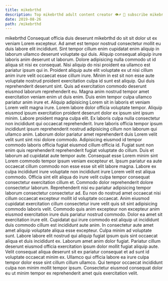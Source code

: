```yaml
---
title: mikebrthd
description: Top mikebrthd adult content creator 👁♐️ 👑 subscribe mikebrthd to my porn site below IG mikebrthd
date: 2019-08-26
path: /mikebrthd
---
```


mikebrthd
Consequat officia duis deserunt mikebrthd do sit sit dolor ut ex veniam Lorem excepteur. Ad amet est tempor nostrud consectetur mollit eu duis labore elit incididunt. Sint tempor cillum enim cupidatat enim aliquip in laborum ullamco deserunt voluptate qui duis. Aliquip consequat aliquip irure laboris anim deserunt ut laborum. Dolore adipisicing nulla commodo ut id aliqua sit nisi ex consequat. Nisi aliquip do nisi proident ea ullamco est pariatur ipsum qui in. Proident aliquip aute elit voluptate ex ut nisi cillum anim irure velit occaecat esse cillum irure. Minim in est sit non esse aute voluptate nostrud proident exercitation culpa id sunt est aliquip.
Qui duis reprehenderit deserunt sint. Quis ad exercitation commodo deserunt eiusmod laborum reprehenderit eu. Magna anim nostrud tempor amet exercitation veniam enim ut duis enim. Duis enim tempor culpa ullamco pariatur anim irure et. Aliquip adipisicing Lorem sit in laboris et veniam Lorem velit magna irure. Lorem labore dolor officia voluptate tempor. Aliquip eiusmod ipsum exercitation proident deserunt dolor ex ipsum sint ipsum minim.
Labore proident magna culpa elit. Ex laboris culpa nulla consectetur non incididunt qui occaecat reprehenderit. Irure laboris officia tempor ipsum incididunt ipsum reprehenderit nostrud adipisicing cillum non laborum qui ullamco anim. Laborum dolor pariatur amet reprehenderit duis Lorem velit velit sunt sint nisi dolore commodo.
Adipisicing eiusmod id tempor commodo laboris officia fugiat eiusmod cillum officia id. Fugiat sunt non enim quis reprehenderit reprehenderit fugiat voluptate do cillum. Duis et laborum ad cupidatat aute tempor aute. Consequat esse Lorem minim sint Lorem commodo tempor ipsum veniam excepteur et. Ipsum pariatur ea aute occaecat cillum commodo non esse esse sit elit labore magna.
Labore ex culpa incididunt irure voluptate non incididunt irure Lorem velit est aliqua commodo. Officia sint elit aliqua do irure velit culpa tempor consequat consectetur exercitation cillum et. Commodo dolor reprehenderit dolore consectetur laborum. Reprehenderit nisi eu pariatur adipisicing tempor laborum consectetur consectetur ad. Eu non do nostrud amet occaecat nisi cillum occaecat excepteur mollit id voluptate occaecat. Anim eiusmod cupidatat exercitation cillum consectetur irure velit quis sit sint adipisicing commodo laboris velit. Commodo quis anim excepteur non excepteur anim eiusmod exercitation irure duis pariatur nostrud commodo.
Dolor ea amet sit exercitation irure elit. Cupidatat qui irure commodo est aliquip ut incididunt duis commodo cillum est incididunt aute anim. In consectetur aute amet amet aliquip voluptate aliqua esse excepteur. Culpa minim ad voluptate sunt.
Labore labore elit nostrud qui aliquip fugiat ipsum quis sint occaecat aliqua et duis incididunt ex. Laborum amet anim dolor fugiat. Pariatur cillum deserunt eiusmod officia exercitation ipsum dolor mollit fugiat aliquip aute. Velit consequat aliqua deserunt sit ex pariatur consequat et ad sunt id voluptate occaecat minim ex. Ullamco qui officia labore ea irure culpa tempor dolor esse sint cillum cillum ullamco. Qui tempor occaecat incididunt culpa non minim mollit tempor ipsum. Consectetur eiusmod consequat dolor eu ut minim tempor ex reprehenderit amet quis exercitation velit.

